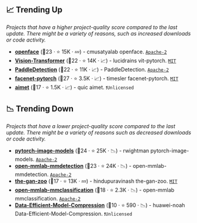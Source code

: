 ## 📈 Trending Up

_Projects that have a higher project-quality score compared to the last update. There might be a variety of reasons, such as increased downloads or code activity._

- <b><a href="https://github.com/cmusatyalab/openface">openface</a></b> (🥈23 ·  ⭐ 15K · 💤) - cmusatyalab openface. <code><a href="http://bit.ly/3nYMfla">Apache-2</a></code>
- <b><a href="https://github.com/lucidrains/vit-pytorch">Vision-Transformer</a></b> (🥈22 ·  ⭐ 14K · 📈) - lucidrains vit-pytorch. <code><a href="http://bit.ly/34MBwT8">MIT</a></code>
- <b><a href="https://github.com/PaddlePaddle/PaddleDetection">PaddleDetection</a></b> (🥈22 ·  ⭐ 11K · 📈) - PaddleDetection. <code><a href="http://bit.ly/3nYMfla">Apache-2</a></code>
- <b><a href="https://github.com/timesler/facenet-pytorch">facenet-pytorch</a></b> (🥇27 ·  ⭐ 3.5K · 📈) - timesler facenet-pytorch. <code><a href="http://bit.ly/34MBwT8">MIT</a></code>
- <b><a href="https://github.com/quic/aimet">aimet</a></b> (🥈17 ·  ⭐ 1.5K · 📈) - quic aimet. <code>❗Unlicensed</code>

## 📉 Trending Down

_Projects that have a lower project-quality score compared to the last update. There might be a variety of reasons such as decreased downloads or code activity._

- <b><a href="https://github.com/rwightman/pytorch-image-models">pytorch-image-models</a></b> (🥇24 ·  ⭐ 25K · 📉) - rwightman pytorch-image-models. <code><a href="http://bit.ly/3nYMfla">Apache-2</a></code>
- <b><a href="https://github.com/open-mmlab/mmdetection">open-mmlab-mmdetection</a></b> (🥇23 ·  ⭐ 24K · 📉) - open-mmlab-mmdetection. <code><a href="http://bit.ly/3nYMfla">Apache-2</a></code>
- <b><a href="https://github.com/hindupuravinash/the-gan-zoo">the-gan-zoo</a></b> (🥈17 ·  ⭐ 13K · 💤) - hindupuravinash the-gan-zoo. <code><a href="http://bit.ly/34MBwT8">MIT</a></code>
- <b><a href="https://github.com/open-mmlab/mmclassification">open-mmlab-mmclassification</a></b> (🥈18 ·  ⭐ 2.3K · 📉) - open-mmlab mmclassification. <code><a href="http://bit.ly/3nYMfla">Apache-2</a></code>
- <b><a href="https://github.com/huawei-noah/Data-Efficient-Model-Compression">Data-Efficient-Model-Compression</a></b> (🥉10 ·  ⭐ 590 · 📉) - huawei-noah Data-Efficient-Model-Compression. <code>❗Unlicensed</code>

